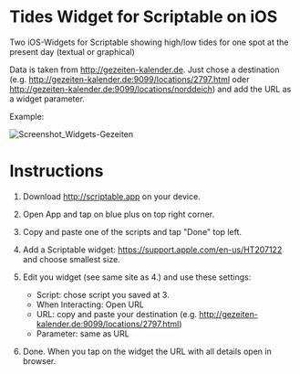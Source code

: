 # Tides Widget for Scriptable on iOS
Two iOS-Widgets for Scriptable showing high/low tides for one spot at the present day (textual or graphical)

Data is taken from http://gezeiten-kalender.de. Just chose a destination (e.g. http://gezeiten-kalender.de:9099/locations/2797.html oder http://gezeiten-kalender.de:9099/locations/norddeich) and add the URL as a widget parameter.

Example:

![Screenshot_Widgets-Gezeiten](https://user-images.githubusercontent.com/94117520/190136107-36f02ae3-5363-4d73-ac0d-9a323d5c9ef2.jpg)

# Instructions
1. Download http://scriptable.app on your device.
2. Open App and tap on blue plus on top right corner.
3. Copy and paste one of the scripts and tap "Done" top left.
4. Add a Scriptable widget: https://support.apple.com/en-us/HT207122 and choose smallest size.
5. Edit you widget (see same site as 4.) and use these settings:
    - Script: chose script you saved at 3.
    - When Interacting: Open URL
    - URL: copy and paste your destination (e.g. http://gezeiten-kalender.de:9099/locations/2797.html)
    - Parameter: same as URL


6. Done. When you tap on the widget the URL with all details open in browser.
